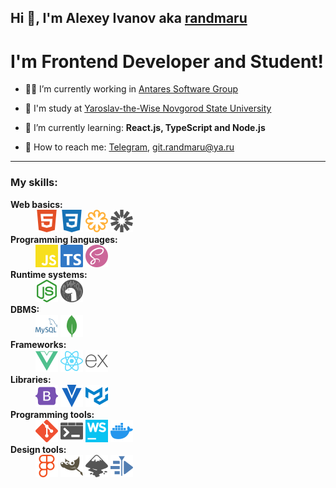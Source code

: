 ## Hi 👋, I'm Alexey Ivanov aka [randmaru](http://github.com/randmaru)

# I'm Frontend Developer and Student!

- 👨‍💼 I’m currently working in [Antares Software Group](http://github.com/Antares-Software)

- 🏫 I'm study at [Yaroslav-the-Wise Novgorod State University](http://novsu.ru)

- 📖 I’m currently learning: **React.js, TypeScript and Node.js**

- 📧 How to reach me: [Telegram](http://t.me/randmaru), git.randmaru@ya.ru

---

### **My skills**:

<dl>
  <dt><b>Web basics:</b></dt>
    <dd><img src="./assets/svg/html5.svg" title="HTML5" alt="HTML5">&nbsp;<img src="./assets/svg/css3.svg" title="CSS3" alt="CSS3">&nbsp;<img src="./assets/svg/svg.svg" title="SVG" alt="SVG">&nbsp;<img src="./assets/svg/jwt.svg" title="JSON Web Tokens" alt="JWT"></dd>
  <dt><b>Programming languages:</b></dt>
    <dd><img src="./assets/svg/js.svg" title="JavaScript" alt="JS">&nbsp;<img src="./assets/svg/ts.svg" title="TypeScript" alt="TS">&nbsp;<img src="./assets/svg/sass.svg" title="Sass" alt="Sass"></dd>
  <dt><b>Runtime systems:</b></dt>
    <dd><img src="./assets/svg/nodejs.svg" title="Node.js" alt="Node">&nbsp;<img src="./assets/svg/deno.svg" title="Deno" alt="Deno"></dd>
  <dt><b>DBMS:</b></dt>
    <dd><img src="./assets/svg/mysql.svg" title="MySQL" alt="MySQL">&nbsp;<img src="./assets/svg/mongodb.svg" title="MongoDB" alt="MongoDB"></dd>
  <dt><b>Frameworks:</b></dt>
    <dd><img src="./assets/svg/vue.svg" title="Vue.js" alt="Vue">&nbsp;<img src="./assets/svg/react.svg" title="React.js" alt="React">&nbsp;<img src="./assets/svg/express.svg" title="Express" alt="Express"></dd>
  <dt><b>Libraries:</b></dt>
    <dd><img src="./assets/svg/bootstrap.svg" title="Bootstrap" alt="Bootstrap">&nbsp;<img src="./assets/svg/vuetify.svg" title="Vuetify" alt="Vuetify">&nbsp;<img src="./assets/svg/material-ui.svg" title="Material-UI" alt="Material-UI"></dd>
  <dt><b>Programming tools:</b></dt>
    <dd><img src="./assets/svg/git.svg" title="Git" alt="Git">&nbsp;<img src="./assets/svg/win-terminal.svg" title="Windows Terminal" alt="Windows Terminal">&nbsp;<img src="./assets/svg/webstorm.svg" title="WebStorm" alt="WebStorm">&nbsp;<img src="./assets/svg/docker.svg" title="Docker" alt="Docker"></dd>
  <dt><b>Design tools:</b></dt>
    <dd><img src="./assets/svg/figma.svg" title="Figma" alt="Figma">&nbsp;<img src="./assets/svg/gimp.svg" title="Gimp" alt="Gimp">&nbsp;<img src="./assets/svg/inkscape.svg" title="Inkscape" alt="Inkscape">&nbsp;<img src="./assets/svg/kdenlive.svg" title="Kdenlive" alt="Kdenlive"></dd>
</dl>
